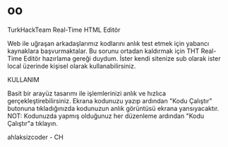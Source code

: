 # oo
TurkHackTeam Real-Time HTML Editör

Web ile uğraşan arkadaşlarımız kodlarını anlık test etmek için yabancı kaynaklara başvurmaktalar. Bu sorunu ortadan kaldırmak için THT Real-Time Editör hazırlama gereği duydum. İster kendi sitenize sub olarak ister local üzerinde kişisel olarak kullanabilirsiniz.

KULLANIM

Basit bir arayüz tasarımı ile işlemlerinizi anlık ve hızlıca gerçekleştirebilirsiniz.
Ekrana kodunuzu yazıp ardından "Kodu Çalıştır" butonuna tıkladığınızda kodunuzun anlık görüntüsü ekrana yansıyacaktır.
​
NOT: Kodunuzda yapmış olduğunuz her düzenleme ardından "Kodu Çalıştır"a tıklayın.

ahlaksizcoder - CH
